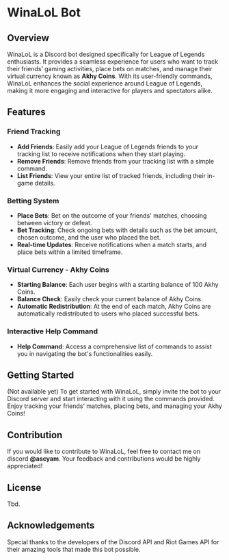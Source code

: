 # WinaLoL Bot

## Overview

WinaLoL is a Discord bot designed specifically for League of Legends enthusiasts. It provides a seamless experience for users who want to track their friends’ gaming activities, place bets on matches, and manage their virtual currency known as **Akhy Coins**. With its user-friendly commands, WinaLoL enhances the social experience around League of Legends, making it more engaging and interactive for players and spectators alike.

## Features

### Friend Tracking
- **Add Friends**: Easily add your League of Legends friends to your tracking list to receive notifications when they start playing.
- **Remove Friends**: Remove friends from your tracking list with a simple command.
- **List Friends**: View your entire list of tracked friends, including their in-game details.

### Betting System
- **Place Bets**: Bet on the outcome of your friends' matches, choosing between victory or defeat.
- **Bet Tracking**: Check ongoing bets with details such as the bet amount, chosen outcome, and the user who placed the bet.
- **Real-time Updates**: Receive notifications when a match starts, and place bets within a limited timeframe.

### Virtual Currency - Akhy Coins
- **Starting Balance**: Each user begins with a starting balance of 100 Akhy Coins.
- **Balance Check**: Easily check your current balance of Akhy Coins.
- **Automatic Redistribution**: At the end of each match, Akhy Coins are automatically redistributed to users who placed successful bets.

### Interactive Help Command
- **Help Command**: Access a comprehensive list of commands to assist you in navigating the bot's functionalities easily.

## Getting Started
(Not available yet) To get started with WinaLoL, simply invite the bot to your Discord server and start interacting with it using the commands provided. Enjoy tracking your friends' matches, placing bets, and managing your Akhy Coins!

## Contribution
If you would like to contribute to WinaLoL, feel free to contact me on discord **@ascyam**. Your feedback and contributions would be highly appreciated!

## License
Tbd.

## Acknowledgements
Special thanks to the developers of the Discord API and Riot Games API for their amazing tools that made this bot possible.

